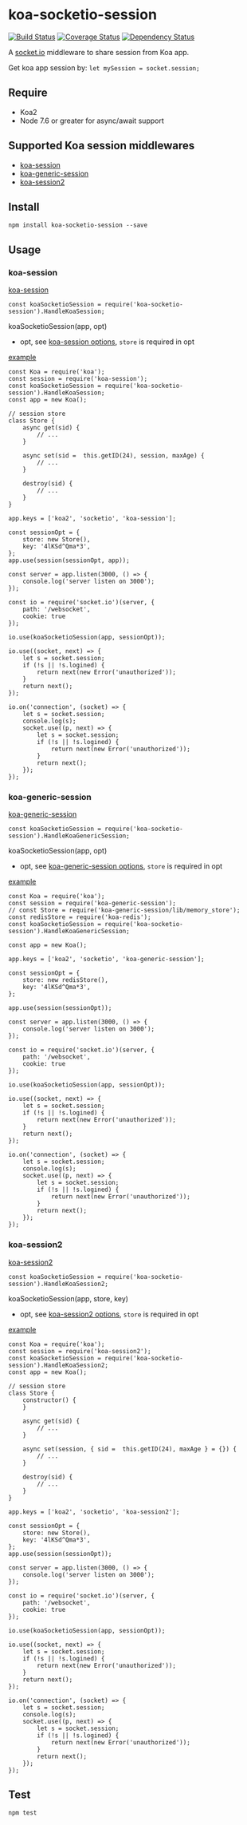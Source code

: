 # koa-socketio-session

[![Build Status](https://travis-ci.org/Dongss/koa-socketio-session.svg?branch=master)](https://travis-ci.org/Dongss/koa-socketio-session)
[![Coverage Status](https://coveralls.io/repos/github/Dongss/koa-socketio-session/badge.svg?branch=master)](https://coveralls.io/github/Dongss/koa-socketio-session?branch=master)
[![Dependency Status](https://dependencyci.com/github/Dongss/koa-socketio-session/badge)](https://dependencyci.com/github/Dongss/koa-socketio-session)


A [socket.io](https://socket.io/docs/) middleware to share session from Koa app.

Get koa app session by: `let mySession = socket.session;`

## Require

* Koa2
* Node 7.6 or greater for async/await support

## Supported Koa session middlewares

* [koa-session](https://github.com/koajs/session)
* [koa-generic-session](https://github.com/koajs/generic-session)
* [koa-session2](https://github.com/Secbone/koa-session2)

## Install

`npm install koa-socketio-session --save`

## Usage

### koa-session

[koa-session](https://github.com/koajs/session)

`const koaSocketioSession = require('koa-socketio-session').HandleKoaSession;`

koaSocketioSession(app, opt)

* opt, see [koa-session options](https://github.com/koajs/session#options), `store` is required in opt

[example](https://github.com/Dongss/koa-socketio-session/tree/master/examples/koa-session.example.js)

```
const Koa = require('koa');
const session = require('koa-session');
const koaSocketioSession = require('koa-socketio-session').HandleKoaSession;
const app = new Koa();

// session store
class Store {
    async get(sid) {
        // ...
    }

    async set(sid =  this.getID(24), session, maxAge) {
        // ...
    }

    destroy(sid) {
        // ...
    }
}

app.keys = ['koa2', 'socketio', 'koa-session'];

const sessionOpt = {
    store: new Store(),
    key: '4lKSd^Qma*3',
};
app.use(session(sessionOpt, app));

const server = app.listen(3000, () => {
    console.log('server listen on 3000');
});

const io = require('socket.io')(server, {
    path: '/websocket',
    cookie: true
});

io.use(koaSocketioSession(app, sessionOpt));

io.use((socket, next) => {
    let s = socket.session;
    if (!s || !s.logined) {
        return next(new Error('unauthorized'));
    }
    return next();
});

io.on('connection', (socket) => {
    let s = socket.session;
    console.log(s);
    socket.use((p, next) => {
        let s = socket.session;
        if (!s || !s.logined) {
            return next(new Error('unauthorized'));
        }
        return next();
    });
});

```

### koa-generic-session

[koa-generic-session](https://github.com/koajs/generic-session)

`const koaSocketioSession = require('koa-socketio-session').HandleKoaGenericSession;`

koaSocketioSession(app, opt)

* opt, see [koa-generic-session options](https://github.com/koajs/generic-session#options), `store` is required in opt

[example](https://github.com/Dongss/koa-socketio-session/tree/master/examples/koa-generic-session.example.js)

```
const Koa = require('koa');
const session = require('koa-generic-session');
// const Store = require('koa-generic-session/lib/memory_store');
const redisStore = require('koa-redis');
const koaSocketioSession = require('koa-socketio-session').HandleKoaGenericSession;

const app = new Koa();

app.keys = ['koa2', 'socketio', 'koa-generic-session'];

const sessionOpt = {
    store: new redisStore(),
    key: '4lKSd^Qma*3',
};

app.use(session(sessionOpt));

const server = app.listen(3000, () => {
    console.log('server listen on 3000');
});

const io = require('socket.io')(server, {
    path: '/websocket',
    cookie: true
});

io.use(koaSocketioSession(app, sessionOpt));

io.use((socket, next) => {
    let s = socket.session;
    if (!s || !s.logined) {
        return next(new Error('unauthorized'));
    }
    return next();
});

io.on('connection', (socket) => {
    let s = socket.session;
    console.log(s);
    socket.use((p, next) => {
        let s = socket.session;
        if (!s || !s.logined) {
            return next(new Error('unauthorized'));
        }
        return next();
    });
});

```

### koa-session2

[koa-session2](https://github.com/Secbone/koa-session2)

`const koaSocketioSession = require('koa-socketio-session').HandleKoaSession2;`

koaSocketioSession(app, store, key)

* opt, see [koa-session2 options](https://github.com/Secbone/koa-session2#options), `store` is required in opt

[example](https://github.com/Dongss/koa-socketio-session/tree/master/examples/koa-session2.example.js)

```
const Koa = require('koa');
const session = require('koa-session2');
const koaSocketioSession = require('koa-socketio-session').HandleKoaSession2;
const app = new Koa();

// session store
class Store {
    constructor() {
    }

    async get(sid) {
        // ...
    }

    async set(session, { sid =  this.getID(24), maxAge } = {}) {
        // ...
    }

    destroy(sid) {
        // ...
    }
}

app.keys = ['koa2', 'socketio', 'koa-session2'];

const sessionOpt = {
    store: new Store(),
    key: '4lKSd^Qma*3',
};
app.use(session(sessionOpt));

const server = app.listen(3000, () => {
    console.log('server listen on 3000');
});

const io = require('socket.io')(server, {
    path: '/websocket',
    cookie: true
});

io.use(koaSocketioSession(app, sessionOpt));

io.use((socket, next) => {
    let s = socket.session;
    if (!s || !s.logined) {
        return next(new Error('unauthorized'));
    }
    return next();
});

io.on('connection', (socket) => {
    let s = socket.session;
    console.log(s);
    socket.use((p, next) => {
        let s = socket.session;
        if (!s || !s.logined) {
            return next(new Error('unauthorized'));
        }
        return next();
    });
});
```

## Test

`npm test`